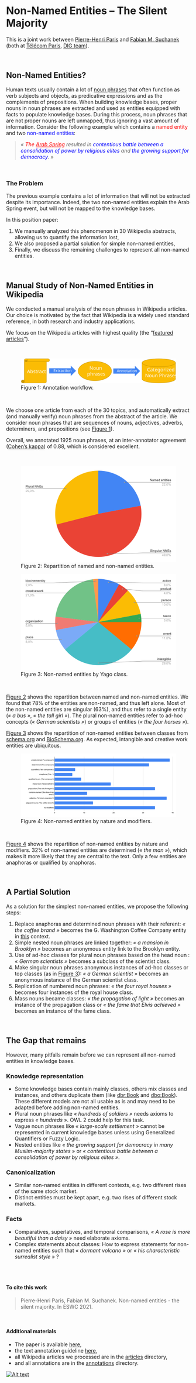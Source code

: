 # Non-Named Entities – The Silent Majority

This is a joint work between [Pierre-Henri Paris](https://phparis.net) and 
<a href="https://suchanek.name" target="_blank">Fabian M. Suchanek</a> (both at <a href="https://www.telecom-paris.fr/en/home" target="_blank">Télécom Paris</a>,
<a href="https://dig.telecom-paris.fr/blog/" target="_blank">DIG
team</a>).

<br>

## Non-Named Entities?
            
Human texts usually contain a lot of <a
href="https://en.wikipedia.org/wiki/Noun_phrase#:~:text=A%20noun%20phrase%2C%20or%20nominal,most%20frequently%20occurring%20phrase%20type."
target="_blank">noun phrases</a> that often function as verb subjects and objects, as predicative
expressions and as the complements of prepositions.
When building knowledge bases, proper nouns in noun phrases are extracted and used as entities equipped
with facts to populate knowledge bases.
During this process, <span class="fw-bolder">noun phrases that are not proper nouns are left
unmapped</span>, thus ignoring a vast
amount of information.
Consider the following example which contains a <span style="color:red">named entity</span> and two
<span style="color:blue">non-named entities</span>:

<blockquote><i class="e">« <span style="color:red" data-bs-toggle="tooltip" data-bs-placement="top"
data-bs-html="true" data-bs-customClass="fs-high"
title="<span style='font-size: 5.8em;'>This is a <span class='fw-bolder'>named entity</span>, e.g. on Wikidata.</span>">The
<a href="https://www.wikidata.org/wiki/Q33761" target="_blank" style="color:red">Arab
Spring</a></span> resulted in
<span style="color:blue" data-bs-toggle="tooltip" data-bs-placement="top"
title="This is a non-named entity.">contentious battle between a consolidation of power by
religious elites</span> and <span style="color:blue" data-bs-toggle="tooltip"
data-bs-placement="top" title="This is another non-named entity.">the growing support for
democracy</span>. »</i>
</blockquote>

<br>

### The Problem

The previous example contains <span class="fw-bolder">a lot of information that will not be extracted despite
its importance</span>.
Indeed, the two non-named entities explain the Arab Spring event, but will not be mapped to the
knowledge bases.

In this position paper:

1. We <span class="fw-bolder">manually analyzed this phenomenon</span> in 30 Wikipedia abstracts,
allowing us to quantify the information lost,
1. We also proposed <span class="fw-bolder">a partial solution</span> for simple non-named entities,
1. Finally, we discuss <span class="fw-bolder">the remaining challenges</span> to represent all
non-named entities.

<br>

## Manual Study of Non-Named Entities in Wikipedia

We conducted a manual analysis of the noun phrases in Wikipedia articles.
Our choice is motivated by the fact that Wikipedia is <span class="fw-bolder">a widely used standard
reference</span>, in both research and industry applications.

We focus on the Wikipedia articles with highest quality (the “<a
href="https://en.wikipedia.org/wiki/Wikipedia:Featured_articles" target="_blank">featured
articles</a>”).

<br>

<p><a name="fig1"></a>
<figure class="figure">
<img src="img/workflow.svg" class="figure-img img-fluid rounded"
alt="Annotation workflow.">
<figcaption class="figure-caption"><span class="fw-bolder">Figure 1:</span> Annotation workflow.
</figcaption>
</figure></a>
</p>

<br>

We choose <span class="fw-bolder">one article from each of the 30 topics</span>, and automatically
extract (and manually verify) noun
phrases from the abstract of the article.
We consider noun phrases that are sequences of nouns, adjectives, adverbs, determiners, and
prepositions (see <a href="#fig1">Figure 1</a>).

Overall, we annotated <span class="fw-bolder">1925 noun phrases</span>, at an inter-annotator agreement
(<a href="https://en.wikipedia.org/wiki/Cohen%27s_kappa" target="_blank">Cohen’s kappa</a>) of 0.88,
which is considered excellent.

<br>

<div class="container">
<div class="row">
<div class="col-md">
<a name="fig2">
<figure class="figure">
<img src="img/plural.svg" class="figure-img img-fluid rounded"
alt="Repartition of named and non-named entities.">
<figcaption class="figure-caption"><span class="fw-bolder">Figure 2:</span> Repartition
of
named and non-named entities.</figcaption>
</figure>
</a>
</div>
<div class="col-md">
<a name="fig3">
<figure class="figure">
<img src="img/yago.svg" class="figure-img img-fluid rounded"
alt="Non-named entities by Yago class.">
<figcaption class="figure-caption"><span class="fw-bolder">Figure 3:</span> Non-named
entities by Yago class.</figcaption>
</figure>
</a>
</div>
</div>
</div>

<br>

<a href="#fig2">Figure 2</a> shows the repartition between named and non-named entities. We found that
78% of the entities are non-named, and thus left alone.
Most of the non-named entities are singular (63%), and thus refer to a single entity (<i
class="e">« <span class="fst-italic">a bus</span> »</i>, <i class="e">« <span class="fst-italic">the
tall girl</span> »</i>).
The plural non-named entities refer to ad-hoc concepts (<i class="e">« <span class="fst-italic">German
scientists</span> »</i>) or groups of entities
(<i class="e">« <span class="fst-italic">the four horses</span> »</i>).

<a href="#fig3">Figure 3</a> shows the repartition of non-named entities between classes from <a
href="https://schema.org">schema.org</a> and <a href="https://bioschema.org">BioSchema.org</a>.
As expected, <span class="fst-italic">intangible</span> and <span class="fst-italic">creative
work</span> entities are ubiquitous.

<a name="fig4">
<figure class="figure">
<img src="img/nature.svg" class="figure-img img-fluid rounded"
alt="Non-named entities by nature and modifiers.">
<figcaption class="figure-caption"><span class="fw-bolder">Figure 4:</span> Non-named entities
by nature
and modifiers.</figcaption>
</figure>
</a>

<br>

<a href="#fig4">Figure 4</a> shows the repartition of non-named entities by nature and modifiers.
32% of non-named entities are determined (<i class="e">« <span class="fst-italic">the man</span> »</i>),
which makes it
more likely that they are central
to
the text.
Only a few entities are anaphoras or qualified by anaphoras.

<br>

## A Partial Solution
As a solution for the simplest non-named entities, we propose the following steps:

1. Replace anaphoras and determined noun phrases with their referent: <i class="e">« <span
class="fst-italic">the
coffee brand</span> »</i> becomes the <span class="fst-italic">G. Washington Coffee
Company</span> 
entity in <a href="https://en.wikipedia.org/wiki/George_Washington_(inventor)"
target="_blank">this</a> context.
1. Simple nested noun phrases are linked together: <i class="e">« a mansion in Brooklyn »</i> becomes
an anonymous
entity link to the  <span class="fst-italic">Brooklyn</span> entity.
1. Use of ad-hoc classes for plural noun phrases based on the head noun : <i class="e">« <span
class="fst-italic">German scientists</span> »</i> becomes a subclass of the <span
class="fst-italic">scientist</span> class.
1. Make singular noun phrases anonymous instances of ad-hoc classes or top classes (as in <a
href="#fig3">Figure 3</a>): <i class="e">« <span class="fst-italic">a German
scientist</span> »</i> becomes an
anonymous instance of the <span class="fst-italic">German scientist</span> class.
1. Replication of numbered noun phrases: <i class="e">« <span class="fst-italic">the four royal
houses</span> »</i>
becomes four instances of the <span class="fst-italic">royal house</span> class.
1. Mass nouns became classes: <i class="e">« <span class="fst-italic">the propagation of
light</span> »</i> becomes an
instance of the <span class="fst-italic">propagation</span> class or <i class="e">« <span
class="fst-italic">the
fame that Elvis achieved</span> »</i> becomes an
instance of the <span class="fst-italic">fame</span> class.

<br>

## The Gap that remains

However, many pitfalls remain before we can represent all non-named entities in knowledge bases.

### Knowledge representation

- Some knowledge bases contain mainly classes, others mix classes and instances, and others duplicate
them (like <a href="http://dbpedia.org/resource/Book">dbr:Book</a> and <a
href="http://dbpedia.org/ontology/Book">dbo:Book</a>).
These different models are not all usable as is and may need to be adapted before adding non-named
entities.
- Plural noun phrases like <i class="e">« <span class="fst-italic">hundreds of soldiers</span> »</i>
needs axioms to
express <i class="e">« <span class="fst-italic">hundreds</span> »</i>. OWL 2 could help for this
task.
- Vague noun phrases like <i class="e">« <span class="fst-italic">large-scale settlement</span> »</i>
cannot be represented in current knowledge bases 
unless using Generalized Quantifiers or Fuzzy Logic.
- Nested entities like <i class="e">« <span class="fst-italic">the growing support for democracy in
many Muslim-majority states</span> »</i> or <i class="e">«
<span class="fst-italic">contentious battle between a consolidation of power by religious
elites</span> »</i>.

### Canonicalization

- Similar non-named entities in different contexts, e.g. two different rises of the same stock market.
- Distinct entities must be kept apart, e.g. two rises of different stock markets.

### Facts

- Comparatives, superlatives, and temporal comparisons, <i class="e">« <span class="fst-italic">A rose
is more
beautiful than a daisy</span> »</i> need elaborate axioms.
- Complex statements about classes: How to express statements for non-named entities such that <i
class="e">« dormant volcano »</i> or <i class="e">« his characteristic surrealist style »</i> ?

<br>

<br>

#### To cite this work

<blockquote>Pierre-Henri Paris, Fabian M. Suchanek. <span class="fst-italic">Non-named entities - the silent
majority</span>. In ESWC 2021.</blockquote>

<br>

#### Additional materials

- The paper is available <a href="https://openreview.net/pdf?id=bdC-s5cjrm6" target="_blank">here</a>,
- the text annotation guideline [here](annotation_guideline.md),
- all Wikipedia articles we processed are in the [articles](articles/) directory,
- and all annotations are in the [annotations](annotations/) directory.

[![Alt text](https://img.youtube.com/vi/PSaTgx6fvwM/0.jpg)](https://www.youtube.com/watch?v=PSaTgx6fvwM)
